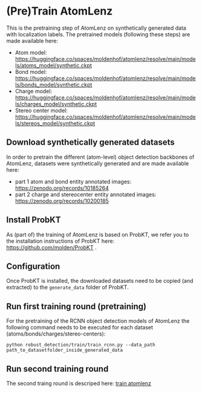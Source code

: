 # (Pre)Train AtomLenz

This is the pretraining step of AtomLenz on synthetically generated data with localization labels.
The pretrained models (following these steps) are made available here:
* Atom model: https://huggingface.co/spaces/moldenhof/atomlenz/resolve/main/models/atoms_model/synthetic.ckpt
* Bond model: https://huggingface.co/spaces/moldenhof/atomlenz/resolve/main/models/bonds_model/synthetic.ckpt
* Charge model: https://huggingface.co/spaces/moldenhof/atomlenz/resolve/main/models/charges_model/synthetic.ckpt
* Stereo center model: https://huggingface.co/spaces/moldenhof/atomlenz/resolve/main/models/stereos_model/synthetic.ckpt

## Download synthetically generated datasets

In order to pretrain the different (atom-level) object detection backbones of AtomLenz, datasets were synthetically generated and are made available here:

* part 1 atom and bond entity annotated images: https://zenodo.org/records/10185264
* part 2 charge and stereocenter entity annotated images: https://zenodo.org/records/10200185

## Install ProbKT

As (part of) the training of AtomLenz is based on ProbKT, we refer you to the installation instructions of ProbKT here: https://github.com/molden/ProbKT .

## Configuration

Once ProbKT is installed, the downloaded datasets need to be copied (and extracted) to the ``generate_data`` folder of ProbKT.

## Run first training round (pretraining)

For the pretraining of the RCNN object detection models of AtomLenz the following command needs to be executed for each dataset (atoms/bonds/charges/stereo-centers):

```
python robust_detection/train/train_rcnn.py --data_path path_to_datasetfolder_inside_generated_data
```

## Run second training round

The second traing round is descriped here: [train atomlenz](./training2.md)
